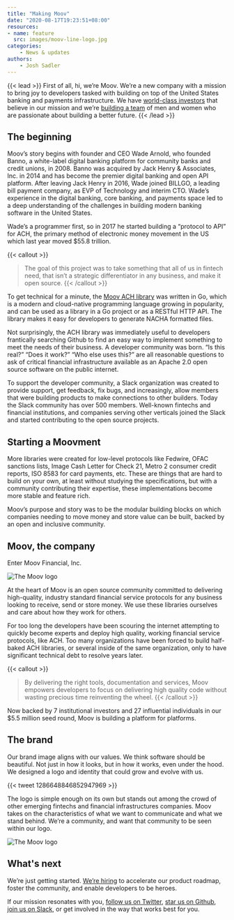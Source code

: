 ```yaml
---
title: "Making Moov"
date: "2020-08-17T19:23:51+08:00"
resources:
- name: feature
  src: images/moov-line-logo.jpg
categories: 
    - News & updates
authors: 
    - Josh Sadler
---
```


{{< lead >}}
First of all, hi, we’re Moov. We’re a new company with a mission to bring joy to developers tasked with building on top of the United States banking and payments infrastructure. We have [world-class investors](/investors) that believe in our mission and we’re [building a team](/careers) of men and women who are passionate about building a better future.
{{< /lead >}}

## The beginning
Moov’s story begins with founder and CEO Wade Arnold, who founded Banno, a white-label digital banking platform for community banks and credit unions, in 2008. Banno was acquired by Jack Henry & Associates, Inc. in 2014 and has become the premier digital banking and open API platform. After leaving Jack Henry in 2016, Wade joined BILLGO, a leading bill payment company, as EVP of Technology and interim CTO. Wade’s experience in the digital banking, core banking, and payments space led to a deep understanding of the challenges in building modern banking software in the United States.

Wade’s a programmer first, so in 2017 he started building a “protocol to API” for ACH, the primary method of electronic money movement in the US which last year moved $55.8 trillion. 

{{< callout >}}
> The goal of this project was to take something that all of us in fintech need, that isn’t a strategic differentiator in any business, and make it open source. 
{{< /callout >}}


To get technical for a minute, the [Moov ACH library](https://github.com/moov-io/ach) was written in Go, which is a modern and cloud-native programming language growing in popularity, and can be used as a library in a Go project or as a RESTful HTTP API. The library makes it easy for developers to generate NACHA formatted files.

Not surprisingly, the ACH library was immediately useful to developers frantically searching Github to find an easy way to implement something to meet the needs of their business. A developer community was born. “Is this real?” “Does it work?” “Who else uses this?” are all reasonable questions to ask of critical financial infrastructure available as an Apache 2.0 open source software on the public internet.

To support the developer community, a Slack organization was created to provide support, get feedback, fix bugs, and increasingly, allow members that were building products to make connections to other builders. Today the Slack community has over 500 members. Well-known fintechs and financial institutions, and companies serving other verticals joined the Slack and started contributing to the open source projects. 


## Starting a Moovment
More libraries were created for low-level protocols like Fedwire, OFAC sanctions lists, Image Cash Letter for Check 21, Metro 2 consumer credit reports, ISO 8583 for card payments, etc. These are things that are hard to build on your own, at least without studying the specifications, but with a community contributing their expertise, these implementations become more stable and feature rich.

Moov’s purpose and story was to be the modular building blocks on which companies needing to move money and store value can be built, backed by an open and inclusive community.

## Moov, the company

Enter Moov Financial, Inc.

![The Moov logo](/images/logos/base-moov-black.svg)

At the heart of Moov is an open source community committed to delivering high-quality, industry standard financial service protocols for any business looking to receive, send or store money. We use these libraries ourselves and care about how they work for others. 

For too long the developers have been scouring the internet attempting to quickly become experts and deploy high quality, working financial service protocols, like ACH. Too many organizations have been forced to build half-baked ACH libraries, or several inside of the same organization, only to have significant technical debt to resolve years later. 

{{< callout >}}
> By delivering the right tools, documentation and services, Moov empowers developers to focus on delivering high quality code without wasting precious time reinventing the wheel.
{{< /callout >}}

Now backed by 7 institutional investors and 27 influential individuals in our $5.5 million seed round, Moov is building a platform for platforms. 

## The brand

Our brand image aligns with our values. We think software should be beautiful. Not just in how it looks, but in how it works, even under the hood. We designed a logo and identity that could grow and evolve with us.

{{< tweet 1286648846852947969 >}}

The logo is simple enough on its own but stands out among the crowd of other emerging fintechs and financial infrastructures companies. Moov takes on the characteristics of what we want to communicate and what we stand behind. We’re a community, and want that community to be seen within our logo.

![The Moov logo](/images/moov-logo-animation.gif)

## What's next

We’re just getting started. [We’re hiring](/careers) to accelerate our product roadmap, foster the community, and enable developers to be heroes.

If our mission resonates with you, [follow us on Twitter](https://twitter.com/moov_io), [star us on Github](https://github.com/moov-io), [join us on Slack](https://slack.moov.io), or get involved in the way that works best for you.